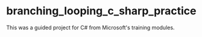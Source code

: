 # branching_looping_c_sharp_practice

This was a guided project for C# from Microsoft's training modules.
